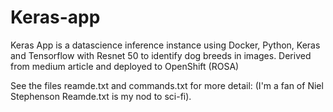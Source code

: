 # Keras-app
Keras App is a datascience inference instance using Docker, Python, Keras and Tensorflow with Resnet 50 to identify dog breeds in images. Derived from medium article and deployed to OpenShift (ROSA)

See the files reamde.txt and commands.txt for more detail: (I'm a fan of Niel Stephenson Reamde.txt is my nod to sci-fi). 
